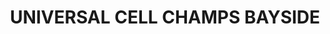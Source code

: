 ---
title: "UNIVERSAL CELL CHAMPS BAYSIDE"
url: /tampa/universal-cell-champs-bayside/
shop: mobile phone
---
